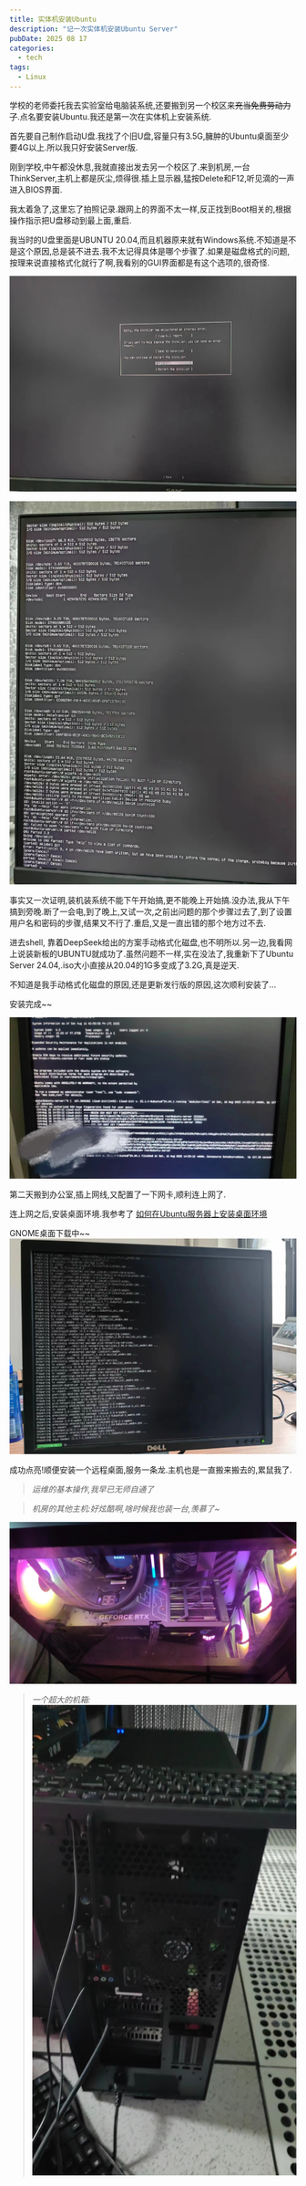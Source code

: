 ```yaml
---
title: 实体机安装Ubuntu
description: "记一次实体机安装Ubuntu Server"
pubDate: 2025 08 17
categories: 
  - tech
tags:
  - Linux
---
```


学校的老师委托我去实验室给电脑装系统,还要搬到另一个校区来~~充当免费劳动力了~~.点名要安装Ubuntu.我还是第一次在实体机上安装系统.

首先要自己制作启动U盘.我找了个旧U盘,容量只有3.5G,臃肿的Ubuntu桌面至少要4G以上.所以我只好安装Server版.

刚到学校,中午都没休息,我就直接出发去另一个校区了.来到机房,一台ThinkServer,主机上都是灰尘,烦得很.插上显示器,猛按Delete和F12,听见滴的一声进入BIOS界面.

我太着急了,这里忘了拍照记录.跟网上的界面不太一样,反正找到Boot相关的,根据操作指示把U盘移动到最上面,重启.

我当时的U盘里面是UBUNTU 20.04,而且机器原来就有Windows系统.不知道是不是这个原因,总是装不进去.我不太记得具体是哪个步骤了.如果是磁盘格式的问题,按理来说直接格式化就行了啊,我看别的GUI界面都是有这个选项的,很奇怪.

![](./attachments/安装Ubuntu-1756646508559.jpg)

![](./attachments/安装Ubuntu-1756646532430.jpg)

事实又一次证明,装机装系统不能下午开始搞,更不能晚上开始搞.没办法,我从下午搞到旁晚.断了一会电,到了晚上,又试一次,之前出问题的那个步骤过去了,到了设置用户名和密码的步骤,结果又不行了.重启,又是一直出错的那个地方过不去.

进去shell, 靠着DeepSeek给出的方案手动格式化磁盘,也不明所以.另一边,我看网上说装新板的UBUNTU就成功了.虽然问题不一样,实在没法了,我重新下了Ubuntu Server 24.04,.iso大小直接从20.04的1G多变成了3.2G,真是逆天.

不知道是我手动格式化磁盘的原因,还是更新发行版的原因,这次顺利安装了...

安装完成~~

![](./attachments/安装Ubuntu-1756646555174.jpg)

第二天搬到办公室,插上网线,又配置了一下网卡,顺利连上网了.

连上网之后,安装桌面环境.我参考了 [如何在Ubuntu服务器上安装桌面环境](https://zhuanlan.zhihu.com/p/373773218)

GNOME桌面下载中~~
![](./attachments/安装Ubuntu-1756646492375.jpg)

成功点亮!顺便安装一个远程桌面,服务一条龙.主机也是一直搬来搬去的,累鼠我了.

> *运维的基本操作,我早已无师自通了*

> *机房的其他主机:好炫酷啊,啥时候我也装一台,羡慕了~*

![](./attachments/安装Ubuntu-1756646450425.jpg)

> *一个超大的机箱:*
![](./attachments/安装Ubuntu-1756646460374.jpg)


